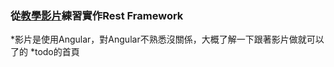 ### 從[教學影片](https://www.youtube.com/watch?v=sVF5mzhlV-4&index=1&list=PLw02n0FEB3E0smsGO7EcnSqR-PCAWruJC)練習實作Rest Framework
*影片是使用Angular，對Angular不熟悉沒關係，大概了解一下跟著影片做就可以了的
*todo的首頁 

